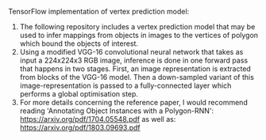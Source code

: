 TensorFlow implementation of vertex prediction model:
1. The following repository includes a vertex prediction model that may be used to infer mappings from objects in images to the vertices of polygon which bound the objects
of interest. 
2. Using a modified VGG-16 convolutional neural network that takes as input a 224x224x3 RGB image, inference is done in one forward pass that happens in two stages. 
First, an image representation is extracted from blocks of the VGG-16 model. Then a down-sampled variant of this image-representation is passed to a fully-connected layer
which performs a global optimisation step. 
3. For more details concerning the reference paper, I would recommend reading 'Annotating Object Instances with a Polygon-RNN': https://arxiv.org/pdf/1704.05548.pdf as well as: https://arxiv.org/pdf/1803.09693.pdf
